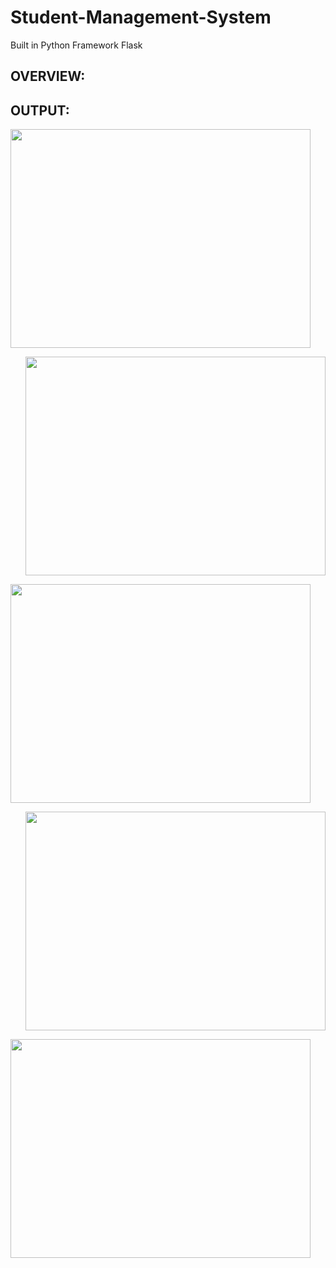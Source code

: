 # Student-Management-System
Built in Python Framework Flask

## OVERVIEW:

## OUTPUT:
  <p>
  <p align="left"><img src="https://user-images.githubusercontent.com/122221586/226708839-aaf96004-3995-4dfe-8dbc-a07f6a474421.png" width=480 height=350>
  <p align="right"><img src="https://user-images.githubusercontent.com/122221586/226714261-02993cc4-a5ad-474f-9a6d-fe0c6e76c704.png" width=480 height=350>
    <p align="left"><img src="https://user-images.githubusercontent.com/122221586/226718469-d16b4df3-457a-47ea-8ea9-8a25ee282a29.png" width=480 height=350>
      <p align="right"><img src="https://user-images.githubusercontent.com/122221586/226716791-846c60a5-c581-4b12-9189-1f46d94af104.png" width=480 height=350>
        <p align="left"><img src="https://user-images.githubusercontent.com/122221586/226719243-23dd82b2-99c5-4f66-8ce7-990ec4fe4d0f.png" width=480 height=350>
</p>
